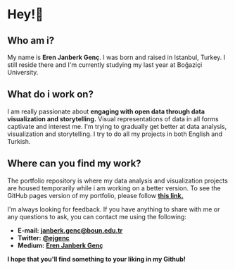 # Hey!👋

## Who am i?
My name is **Eren Janberk Genç**. I was born and raised in Istanbul, Turkey. I still reside there and I'm currently studying my last year at Boğaziçi University.

## What do i work on?
I am really passionate about **engaging with open data through data visualization and storytelling.** Visual representations of data in all forms captivate and interest me. I'm trying to gradually get better at data analysis, visualization and storytelling. I try to do all my projects in both English and Turkish.

## Where can you find my work?
The portfolio repository is where my data analysis and visualization projects are housed temporarily while i am working on a better version. To see the GitHub pages version of my portfolio, please follow [**this link.**](https://ejgenc.github.io/portfolio/)

I'm always looking for feedback. If you have anything to share with me or any questions to ask, you can contact me using the following:

* **E-mail:** [**janberk.genc@boun.edu.tr**](#)
* **Twitter:** [**@ejgenc**](https://twitter.com/ejgenc)
* **Medium:** [**Eren Janberk Genç**](https://medium.com/@ejgenc)

**I hope that you'll find something to your liking in my Github!**

